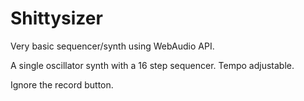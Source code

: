 # Shittysizer

Very basic sequencer/synth using WebAudio API.

A single oscillator synth with a 16 step sequencer.  Tempo adjustable.

Ignore the record button.

